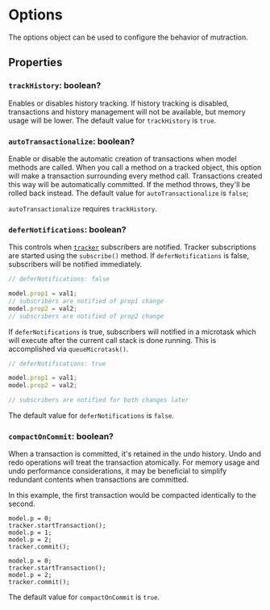 # Options

The options object can be used to configure the behavior of mutraction.

## Properties

### `trackHistory`: boolean? 

Enables or disables history tracking.  If history tracking is disabled, transactions and history management will not be available, but memory usage will be lower.  The default value for `trackHistory` is `true`.

### `autoTransactionalize`: boolean?

Enable or disable the automatic creation of transactions when model methods are called.  When you call a method on a tracked object, this option will make a transaction surrounding every method call.  Transactions created this way will be automatically committed.  If the method throws, they'll be rolled back instead.  The default value for `autoTransactionalize` is `false`;

`autoTransactionalize` requires `trackHistory`.

### `deferNotifications`: boolean?

This controls when [`tracker`](./tracker.md) subscribers are notified.  Tracker subscriptions are started using the `subscribe()` method.  If `deferNotifications` is false, subscribers will be notified immediately.

```js
// deferNotifications: false

model.prop1 = val1;
// subscribers are notified of prop1 change
model.prop2 = val2;
// subscribers are notified of prop2 change
```

If `deferNotifications` is true, subscribers will notified in a microtask which will execute after the current call stack is done running.  This is accomplished via `queueMicrotask()`.

```js
// deferNotifications: true

model.prop1 = val1;
model.prop2 = val2;

// subscribers are notified for both changes later
```

The default value for `deferNotifications` is `false`.

### `compactOnCommit`: boolean?

When a transaction is committed, it's retained in the undo history.  Undo and redo operations will treat the transaction atomically.  For memory usage and undo performance considerations, it may be beneficial to simplify redundant contents when transactions are committed.  

In this example, the first transaction would be compacted identically to the second.

```
model.p = 0;
tracker.startTransaction();
model.p = 1;
model.p = 2;
tracker.commit();
```

```
model.p = 0;
tracker.startTransaction();
model.p = 2;
tracker.commit();
```

The default value for `compactOnCommit` is `true`.
